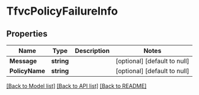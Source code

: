# TfvcPolicyFailureInfo

## Properties
Name | Type | Description | Notes
------------ | ------------- | ------------- | -------------
**Message** | **string** |  | [optional] [default to null]
**PolicyName** | **string** |  | [optional] [default to null]

[[Back to Model list]](../README.md#documentation-for-models) [[Back to API list]](../README.md#documentation-for-api-endpoints) [[Back to README]](../README.md)


